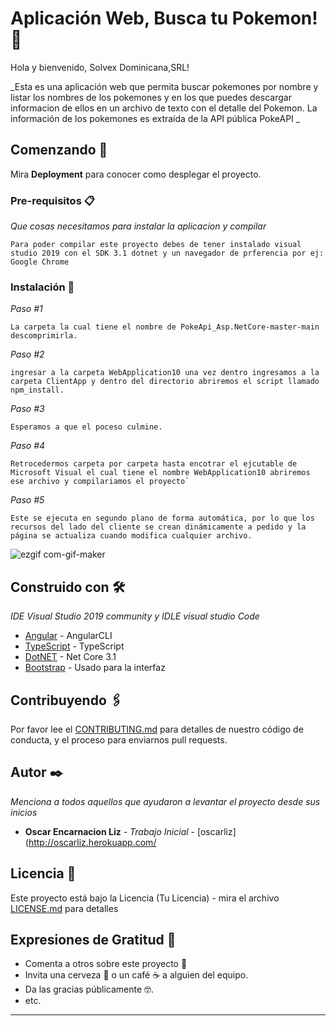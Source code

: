 # Aplicación Web, Busca tu Pokemon! 🦦

Hola y bienvenido, Solvex Dominicana,SRL!

_Esta es una aplicación web que permita buscar pokemones por nombre y listar los nombres de los pokemones y en los que puedes descargar informacion de ellos en un archivo de texto con el detalle del Pokemon. La información de los pokemones es extraída de la API pública PokeAPI _

## Comenzando 🚀

Mira **Deployment** para conocer como desplegar el proyecto.

### Pre-requisitos 📋

_Que cosas necesitamos para instalar la aplicacion y compilar_

```
Para poder compilar este proyecto debes de tener instalado visual studio 2019 con el SDK 3.1 dotnet y un navegador de prferencia por ej: Google Chrome 
```

### Instalación 🔧

_Paso #1_

```
La carpeta la cual tiene el nombre de PokeApi_Asp.NetCore-master-main descomprimirla.
```

_Paso #2_

```
ingresar a la carpeta WebApplication10 una vez dentro ingresamos a la carpeta ClientApp y dentro del directorio abriremos el script llamado npm_install.
```

_Paso #3_

```
Esperamos a que el poceso culmine. 
```

_Paso #4_

```
Retrocedermos carpeta por carpeta hasta encotrar el ejcutable de Microsoft Visual el cual tiene el nombre WebApplication10 abriremos ese archivo y compilariamos el proyecto`
```
_Paso #5_

```
Este se ejecuta en segundo plano de forma automática, por lo que los recursos del lado del cliente se crean dinámicamente a pedido y la página se actualiza cuando modifica cualquier archivo.
```

![ezgif com-gif-maker](https://user-images.githubusercontent.com/46871300/97822536-b275dd00-1c8c-11eb-9027-fa8fbb496d20.gif)


## Construido con 🛠️

_IDE Visual Studio 2019 community y IDLE visual studio Code_

* [Angular](https://cli.angular.io/) - AngularCLI
* [TypeScript](https://cli.angular.io/) - TypeScript
* [DotNET](https://dotnet.microsoft.com/download/dotnet-core/3.1) - Net Core 3.1
* [Bootstrap](https://getbootstrap.com/) - Usado para la interfaz

## Contribuyendo 🖇️

Por favor lee el [CONTRIBUTING.md](https://gist.github.com/villanuevand/xxxxxx) para detalles de nuestro código de conducta, y el proceso para enviarnos pull requests.

## Autor ✒️

_Menciona a todos aquellos que ayudaron a levantar el proyecto desde sus inicios_

* **Oscar Encarnacion Liz** - *Trabajo Inicial* - [oscarliz](http://oscarliz.herokuapp.com/

## Licencia 📄

Este proyecto está bajo la Licencia (Tu Licencia) - mira el archivo [LICENSE.md](LICENSE.md) para detalles

## Expresiones de Gratitud 🎁

* Comenta a otros sobre este proyecto 📢
* Invita una cerveza 🍺 o un café ☕ a alguien del equipo. 
* Da las gracias públicamente 🤓.
* etc.

---
